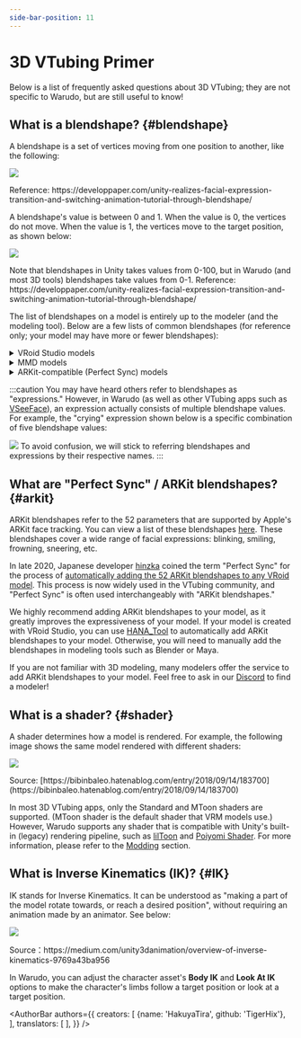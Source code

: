 ```yaml
---
side-bar-position: 11
---
```


# 3D VTubing Primer

Below is a list of frequently asked questions about 3D VTubing; they are not specific to Warudo, but are still useful to know!

## What is a blendshape? {#blendshape}

A blendshape is a set of vertices moving from one position to another, like the following:

![](/doc-img/zh-tutorials-18.gif)
<p class="img-desc">Reference: https://developpaper.com/unity-realizes-facial-expression-transition-and-switching-animation-tutorial-through-blendshape/</p>

A blendshape's value is between 0 and 1. When the value is 0, the vertices do not move. When the value is 1, the vertices move to the target position, as shown below:

![](/doc-img/zh-tutorials-19.gif)
<p class="img-desc">Note that blendshapes in Unity takes values from 0-100, but in Warudo (and most 3D tools) blendshapes take values from 0-1. Reference: https://developpaper.com/unity-realizes-facial-expression-transition-and-switching-animation-tutorial-through-blendshape/</p>

The list of blendshapes on a model is entirely up to the modeler (and the modeling tool). Below are a few lists of common blendshapes (for reference only; your model may have more or fewer blendshapes):

<details>

<summary>VRoid Studio models</summary>

* Fcl\_ALL\_Neutral
* Fcl\_ALL\_Angry
* Fcl\_ALL\_Fun
* Fcl\_ALL\_Joy
* Fcl\_ALL\_Sorrow
* Fcl\_ALL\_Surprised
* Fcl\_BRW\_Angry
* Fcl\_BRW\_Fun
* Fcl\_BRW\_Joy
* Fcl\_BRW\_Sorrow
* Fcl\_BRW\_Surprised
* Fcl\_EYE\_Natural
* Fcl\_EYE\_Angry
* Fcl\_EYE\_Close
* Fcl\_EYE\_Close\_R
* Fcl\_EYE\_Close\_L
* Fcl\_EYE\_Fun
* Fcl\_EYE\_Joy
* Fcl\_EYE\_Joy\_R
* Fcl\_EYE\_Joy\_L
* Fcl\_EYE\_Sorrow
* Fcl\_EYE\_Surprised
* Fcl\_EYE\_Spread
* Fcl\_EYE\_Iris\_Hide
* Fcl\_EYE\_Highlight\_Hide
* Fcl\_MTH\_Close
* Fcl\_MTH\_Up
* Fcl\_MTH\_Down
* Fcl\_MTH\_Angry
* Fcl\_MTH\_Small
* Fcl\_MTH\_Large
* Fcl\_MTH\_Neutral
* Fcl\_MTH\_Fun
* Fcl\_MTH\_Joy
* Fcl\_MTH\_Sorrow
* Fcl\_MTH\_Surprised
* Fcl\_MTH\_SkinFung
* Fcl\_MTH\_SkinFung\_R
* Fcl\_MTH\_SkinFung\_L
* Fcl\_MTH\_A
* Fcl\_MTH\_I
* Fcl\_MTH\_U
* Fcl\_MTH\_E
* Fcl\_MTH\_O
* Fcl\_HA\_Hide
* Fcl\_HA\_Fung1
* Fcl\_HA\_Fung1\_Low
* Fcl\_HA\_Fung1\_Up
* Fcl\_HA\_Fung2
* Fcl\_HA\_Fung2\_Low
* Fcl\_HA\_Fung2\_Up
* Fcl\_HA\_Fung3
* Fcl\_HA\_Fung3\_Up
* Fcl\_HA\_Fung3\_Low
* Fcl\_HA\_Short
* Fcl\_HA\_Short\_Up
* Fcl\_HA\_Short\_Low

</details>

<details>

<summary>MMD models</summary>

* 真面目
* 困る
* にこり
* 怒り
* 上
* 下
* まばたき
* 笑い
* ウィンク
* ウィンク２
* ウィンク右
* ｳｨﾝｸ２右
* はぅ
* なごみ
* びっくり
* じと目
* なぬ！
* 瞳小
* 瞳縦
* 瞳縦潰れ
* びっくり
* への字
* 恐ろしい子！
* カメラ目
* はちゅ目
* 星目
* はぁと
* 涙
* 猫目
* 瞳全消し
* あ
* い
* う
* お
* ▲
* ∧
* ω
* ω□
* はんっ！
* ぺろっ
* えー
* にやり
* ぎゃーす
* がーん
* ギギギ,
* あ２
* ああ
* いい
* おお
* 青ざめ
* д
* 八重歯左
* 八重歯右
* ワ
* 口角上げ
* 口角下げ
* 口横広げ
* 口横狭め
* 頬染め
* 照れ
* 赤面

</details>

<details>

<summary>ARKit-compatible (Perfect Sync) models</summary>

* eyeBlinkLeft
* eyeLookDownLeft
* eyeLookInLeft
* eyeLookOutLeft
* eyeLookUpLeft
* eyeSquintLeft
* eyeWideLeft
* eyeBlinkRight
* eyeLookDownRight
* eyeLookInRight
* eyeLookOutRight
* eyeLookUpRight
* eyeSquintRight
* eyeWideRight
* jawForward
* jawLeft
* jawRight
* jawOpen
* mouthClose
* mouthFunnel
* mouthPucker
* mouthLeft
* mouthRight
* mouthSmileLeft
* mouthSmileRight
* mouthFrownLeft
* mouthFrownRight
* mouthDimpleLeft
* mouthDimpleRight
* mouthStretchLeft
* mouthStretchRight
* mouthRollLower
* mouthRollUpper
* mouthShrugLower
* mouthShrugUpper
* mouthPressLeft
* mouthPressRight
* mouthLowerDownLeft
* mouthLowerDownRight
* mouthUpperUpLeft
* mouthUpperUpRight
* browDownLeft
* browDownRight
* browInnerUp
* browOuterUpLeft
* browOuterUpRight
* cheekPuff
* cheekSquintLeft
* cheekSquintRight
* noseSneerLeft
* noseSneerRight
* tongueOut

</details>

:::caution
You may have heard others refer to blendshapes as "expressions." However, in Warudo (as well as other VTubing apps such as [VSeeFace](https://vseeface.icu)), an expression actually consists of multiple blendshape values. For example, the "crying" expression shown below is a specific combination of five blendshape values:

![](/doc-img/zh-tutorials-20.webp)
To avoid confusion, we will stick to referring blendshapes and expressions by their respective names.
:::

## What are "Perfect Sync" / ARKit blendshapes? {#arkit}

ARKit blendshapes refer to the 52 parameters that are supported by Apple's ARKit face tracking. You can view a list of these blendshapes [here](https://arkit-face-blendshapes.com/). These blendshapes cover a wide range of facial expressions: blinking, smiling, frowning, sneering, etc.

In late 2020, Japanese developer [hinzka](https://hinzka.hatenablog.com/entry/2020/10/12/014540) coined the term "Perfect Sync" for the process of [automatically adding the 52 ARKit blendshapes to any VRoid model](https://hinzka.hatenablog.com/entry/2020/10/12/014540). This process is now widely used in the VTubing community, and "Perfect Sync" is often used interchangeably with "ARKit blendshapes."

We highly recommend adding ARKit blendshapes to your model, as it greatly improves the expressiveness of your model. If your model is created with VRoid Studio, you can use [HANA_Tool](https://booth.pm/en/items/2604269) to automatically add ARKit blendshapes to your model. Otherwise, you will need to manually add the blendshapes in modeling tools such as Blender or Maya.

If you are not familiar with 3D modeling, many modelers offer the service to add ARKit blendshapes to your model. Feel free to ask in our [Discord](https://discord.gg/warudo) to find a modeler!

## What is a shader? {#shader}

A shader determines how a model is rendered. For example, the following image shows the same model rendered with different shaders:

![](/doc-img/en-primer-1.png)
<p class="img-desc">Source: [https://bibinbaleo.hatenablog.com/entry/2018/09/14/183700](https://bibinbaleo.hatenablog.com/entry/2018/09/14/183700)</p>

In most 3D VTubing apps, only the Standard and MToon shaders are supported. (MToon shader is the default shader that VRM models use.) However, Warudo supports any shader that is compatible with Unity's built-in (legacy) rendering pipeline, such as [lilToon](https://lilxyzw.github.io/lilToon/#/) and [Poiyomi Shader](https://www.poiyomi.com/). For more information, please refer to the [Modding](../modding/mod-sdk) section.

## What is Inverse Kinematics (IK)? {#IK}

IK stands for Inverse Kinematics. It can be understood as "making a part of the model rotate towards, or reach a desired position", without requiring an animation made by an animator. See below:

![](/doc-img/zh-assets-character.gif)
<p class="img-desc">Source：https://medium.com/unity3danimation/overview-of-inverse-kinematics-9769a43ba956</p>

In Warudo, you can adjust the character asset's **Body IK** and **Look At IK** options to make the character's limbs follow a target position or look at a target position.

<AuthorBar authors={{
  creators: [
    {name: 'HakuyaTira', github: 'TigerHix'},
  ],
  translators: [
  ],
}} />

